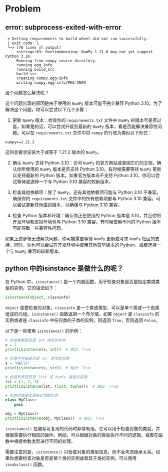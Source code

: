 # Problem

##  error: subprocess-exited-with-error

```
 × Getting requirements to build wheel did not run successfully.
 │ exit code: 1
 ╰─> [76 lines of output]
     <string>:63: RuntimeWarning: NumPy 1.21.0 may not yet support Python 3.10.
     Running from numpy source directory.
     running egg_info
     running build_src
     build_src
     creating numpy.egg-info
     writing numpy.egg-info/PKG-INFO
```
这个问题怎么解决呢？

这个问题出现的原因是由于使用的 `NumPy` 版本可能不完全兼容 Python 3.10。为了解决这个问题，你可以尝试以下几个步骤：

1. 更新 `NumPy` 版本：检查你的 `requirements.txt` 文件中 `NumPy` 的版本号是否过低。如果是的话，可以尝试升级到最新的 `NumPy` 版本，看是否能解决兼容性问题。可以在 `requirements.txt` 文件中将 `numpy` 的行改为类似以下形式：

```
numpy>=1.21.2
```

这将会要求安装大于或等于 1.21.2 版本的 `NumPy`。

2. 确认 `NumPy` 支持 Python 3.10：访问 `NumPy` 的官方网站或查阅它们的文档，确认你所使用的 `NumPy` 版本是否支持 Python 3.10。有时候需要等待 `NumPy` 更新以支持最新的 Python 版本。如果官方版本尚不支持 Python 3.10，你可以尝试等待或选择一个与 Python 3.10 兼容的较新版本。

3. 检查其他依赖项：除了 `NumPy`，还有其他依赖项可能与 Python 3.10 不兼容。确保你的 `requirements.txt` 文件中的所有依赖项都与 Python 3.10 兼容。可以尝试更新其他库的版本，以确保与 Python 3.10 兼容。

4. 检查 Python 版本和环境：确认你正在使用的 Python 版本是 3.10，并且你的开发环境和虚拟环境也与 Python 3.10 兼容。有时候使用不同的 Python 版本可能导致一些兼容性问题。

如果上述步骤无法解决问题，你可能需要等待 `NumPy` 更新或寻求 `NumPy` 社区的支持。同时，你也可以尝试在开发环境中使用其他较早版本的 Python，或者选择一个与 `NumPy` 兼容的较新版本。

## python 中的isinstance 是做什么的呢？

在 Python 中，`isinstance()` 是一个内置函数，用于检查对象是否是指定类或类型的实例。它的语法如下：

```python
isinstance(object, classinfo)
```

`object` 是要检查的对象，`classinfo` 是一个类或类型，可以是单个类或一个由类组成的元组。`isinstance()` 函数返回一个布尔值，如果 `object` 是 `classinfo` 的实例或者是 `classinfo` 中任何类的子类的实例，则返回 `True`，否则返回 `False`。

以下是一些使用 `isinstance()` 的示例：

```python
# 检查整数是否是 int 类型的实例
x = 5
print(isinstance(x, int))  # 输出: True

# 检查字符串是否是 str 类型的实例
s = "Hello"
print(isinstance(s, str))  # 输出: True

# 检查列表是否是 list 或 tuple 类型的实例
lst = [1, 2, 3]
print(isinstance(lst, (list, tuple)))  # 输出: True

# 检查对象是否是指定类的实例
class MyClass:
    pass

obj = MyClass()
print(isinstance(obj, MyClass))  # 输出: True
```

`isinstance()` 在编写可复用的代码时非常有用。它可以用于检查对象的类型，并根据需要执行相应的操作。例如，可以根据对象的类型执行不同的逻辑，或者在函数中根据参数类型进行不同的处理。

需要注意的是，`isinstance()` 只检查对象的类型信息，而不会考虑继承关系。如果你想要检查对象是否是某个类的实例或者其子类的实例，可以使用 `issubclass()` 函数。
